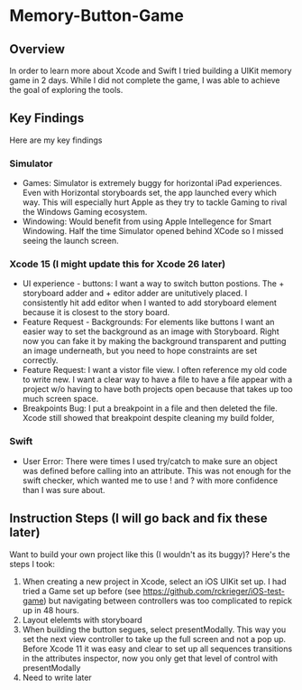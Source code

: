 # Memory-Button-Game

## Overview
In order to learn more about Xcode and Swift I tried building a UIKit memory game in 2 days. While I did not complete the game, I was able to achieve the goal of exploring the tools.


## Key Findings
Here are my key findings
### Simulator
- Games: Simulator is extremely buggy for horizontal iPad experiences. Even with Horizontal storyboards set, the app launched every which way. This will especially hurt Apple as they try to tackle Gaming to rival the Windows Gaming ecosystem.
- Windowing: Would benefit from using Apple Intellegence for Smart Windowing. Half the time Simulator opened behind XCode so I missed seeing the launch screen.
### Xcode 15  (I might update this for Xcode 26 later)
- UI experience - buttons: I want a way to switch button postions. The + storyboard adder and + editor adder are unitutively placed. I consistently hit add editor when I wanted to add storyboard element because it is closest to the story board.
- Feature Request - Backgrounds: For elements like buttons I want an easier way to set the background as an image with Storyboard. Right now you can fake it by making the background transparent and putting an image underneath, but you need to hope constraints are set correctly.
- Feature Request: I want a vistor file view. I often reference my old code to write new. I want a clear way to have a file to have a file appear with a project w/o having to have both projects open because that takes up too much screen space.
- Breakpoints Bug: I put a breakpoint in a file and then deleted the file. Xcode still showed that breakpoint despite cleaning my build folder,
### Swift
- User Error: There were times I used try/catch to make sure an object was defined before calling into an attribute. This was not enough for the swift checker, which wanted me to use ! and ? with more confidence than I was sure about.

## Instruction Steps (I will go back and fix these later)
Want to build your own project like this (I wouldn't as its buggy)? Here's the steps I took:
</br>
1. When creating a new project in Xcode, select an iOS UIKit set up. I had tried a Game set up before (see https://github.com/rckrieger/iOS-test-game) but navigating between controllers was too complicated to repick up in 48 hours.
2. Layout elelemts with storyboard
3. When building the button segues, select presentModally. This way you set the next view controller to take up the full screen and not a pop up. Before Xcode 11 it was easy and clear to set up all sequences transitions in the attributes inspector, now you only get that level of control with presentModally
4. Need to write later
